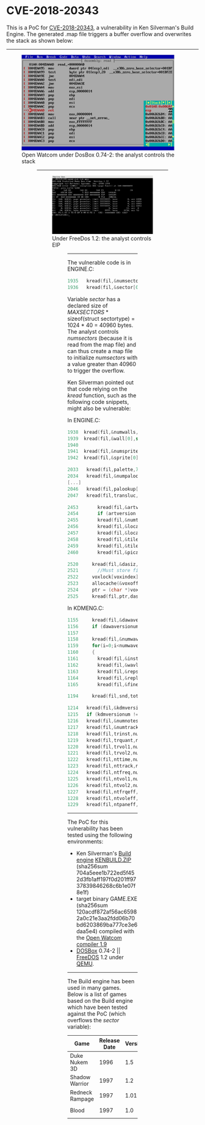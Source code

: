 # CVE-2018-20343
This is a PoC for [CVE-2018-20343](https://cve.mitre.org/cgi-bin/cvename.cgi?name=CVE-2018-20343), a vulnerability in Ken Silverman's Build Engine.
The generated .map file triggers a buffer overflow and overwrites the stack as shown below:

---

<figure>
  <img src="https://github.com/Alexandre-Bartel/CVE-2018-20343/blob/master/wd_stack.png" width="400">
  <figcaption>Open Watcom under DosBox 0.74-2: the analyst controls the stack</figcaption>
<figure>
  
---

<figure>
  <img src="https://github.com/Alexandre-Bartel/CVE-2018-20343/blob/master/freedos_EIP.png" width="400">
  <figcaption>Under FreeDos 1.2: the analyst controls EIP</figcaption>
<figure>

---

The vulnerable code is in ENGINE.C:

```c
1935   kread(fil,&numsectors,2);
1936   kread(fil,&sector[0],sizeof(sectortype)*numsectors);
```

Variable *sector* has a declared size of *MAXSECTORS* * sizeof(struct sectortype) = 1024 * 40 = 40960 bytes.
The analyst controls *numsectors* (because it is read from the map file) and can thus create a map file to initialize *numsectors* with a value greater than 40960 to trigger the overflow.

Ken Silverman pointed out that code relying on the *kread* function, such as the following code snippets, might also be vulnerable:

In ENGINE.C:
```c
1938  kread(fil,&numwalls,2);
1939  kread(fil,&wall[0],sizeof(walltype)*numwalls);
1940
1941  kread(fil,&numsprites,2);
1942  kread(fil,&sprite[0],sizeof(spritetype)*numsprites);
```

```c
2033   kread(fil,palette,768);
2034   kread(fil,&numpalookups,2);
[...]
2046   kread(fil,palookup[globalpal],numpalookups<<8);
2047   kread(fil,transluc,65536);
```

```c
2453       kread(fil,&artversion,4);
2454       if (artversion != 1) return(-1);
2455       kread(fil,&numtiles,4);
2456       kread(fil,&localtilestart,4);
2457       kread(fil,&localtileend,4);
2458       kread(fil,&tilesizx[localtilestart],(localtileend-localtilestart+1)<<1);
2459       kread(fil,&tilesizy[localtilestart],(localtileend-localtilestart+1)<<1);
2460       kread(fil,&picanm[localtilestart],(localtileend-localtilestart+1)<<2);
````

```c
2520     kread(fil,&dasiz,4);
2521       //Must store filenames to use cacheing system :(
2522     voxlock[voxindex][i] = 200;
2523     allocache(&voxoff[voxindex][i],dasiz,&voxlock[voxindex][i]);
2524     ptr = (char *)voxoff[voxindex][i];
2525     kread(fil,ptr,dasiz);
```

In KDMENG.C:
```c
1155     kread(fil,&dawaversionum,4);
1156     if (dawaversionum != 0) { kclose(fil); return; }
1157  
1158     kread(fil,&numwaves,4);
1159     for(i=0;i<numwaves;i++)
1160     {
1161       kread(fil,&instname[i][0],16);
1162       kread(fil,&wavleng[i],4);
1163       kread(fil,&repstart[i],4);
1164       kread(fil,&repleng[i],4);
1165       kread(fil,&finetune[i],4);
```

```c
1194     kread(fil,snd,totsndbytes);
```

```c
1214   kread(fil,&kdmversionum,4);
1215   if (kdmversionum != 0) return(-2);
1216   kread(fil,&numnotes,4);
1217   kread(fil,&numtracks,4);
1218   kread(fil,trinst,numtracks);
1219   kread(fil,trquant,numtracks);
1220   kread(fil,trvol1,numtracks);
1221   kread(fil,trvol2,numtracks);
1222   kread(fil,nttime,numnotes<<2);
1223   kread(fil,nttrack,numnotes);
1224   kread(fil,ntfreq,numnotes);
1225   kread(fil,ntvol1,numnotes);
1226   kread(fil,ntvol2,numnotes);
1227   kread(fil,ntfrqeff,numnotes);
1228   kread(fil,ntvoleff,numnotes);
1229   kread(fil,ntpaneff,numnotes);
```

---

The PoC for this vulnerability has been tested using the following environments:

* Ken Silverman's [Build engine](http://www.advsys.net/ken/buildsrc/default.htm) [KENBUILD.ZIP](http://www.advsys.net/ken/buildsrc/kenbuild.zip) (sha256sum 704a5eee1b722ed5f452d3fb1aff197f0d201ff9737839846268c6b1e07f8e1f)
* target binary GAME.EXE (sha256sum 120acdf872af56ac65982a0c21e3aa2fdd06b70bd6203869ba777ce3e6daa5e4) compiled with the [Open Watcom compiler 1.9](http://www.openwatcom.org/)
* [DOSBox](https://www.dosbox.com/) 0.74-2 || [FreeDOS](https://www.freedos.org/) 1.2 under [QEMU](https://www.qemu.org/).

---

The Build engine has been used in many games. 
Below is a list of games based on the Build engine which have been tested against the PoC (which overflows the *sector* variable):

| Game            | Release Date | Version | Status          |
|-----------------|--------------|---------|-----------------|
| Duke Nukem 3D   | 1996         | 1.5     | `vulnerable`    |
| Shadow Warrior  | 1997         | 1.2     | `vulnerable`    |
| Redneck Rampage | 1997         | 1.01    | `vulnerable`    |
| Blood           | 1997         | 1.0     | not vulnerable  |
